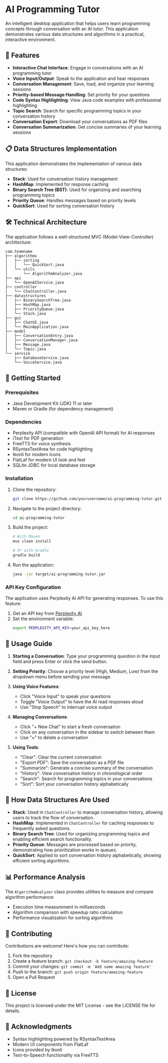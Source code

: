 # AI Programming Tutor

An intelligent desktop application that helps users learn programming concepts through conversation with an AI tutor. This application demonstrates various data structures and algorithms in a practical, interactive environment.

## 🌟 Features

- **Interactive Chat Interface**: Engage in conversations with an AI programming tutor
- **Voice Input/Output**: Speak to the application and hear responses
- **Conversation Management**: Save, load, and organize your learning sessions
- **Priority-based Message Handling**: Set priority for your questions
- **Code Syntax Highlighting**: View Java code examples with professional highlighting
- **Topic Search**: Search for specific programming topics in your conversation history
- **Conversation Export**: Download your conversations as PDF files
- **Conversation Summarization**: Get concise summaries of your learning sessions

## 📋 Data Structures Implementation

This application demonstrates the implementation of various data structures:

- **Stack**: Used for conversation history management
- **HashMap**: Implemented for response caching
- **Binary Search Tree (BST)**: Used for organizing and searching programming topics
- **Priority Queue**: Handles messages based on priority levels
- **QuickSort**: Used for sorting conversation history

## 🛠️ Technical Architecture

The application follows a well-structured MVC (Model-View-Controller) architecture:

```
com.teamname
├── algorithms
│   ├── sorting
│   │   └── QuickSort.java
│   └── utils
│       └── AlgorithmAnalyzer.java
├── api
│   └── OpenAIService.java
├── controller
│   └── ChatController.java
├── datastructures
│   ├── BinarySearchTree.java
│   ├── HashMap.java
│   ├── PriorityQueue.java
│   └── Stack.java
├── gui
│   ├── ChatUI.java
│   └── MainApplication.java
├── model
│   ├── ConversationEntry.java
│   ├── ConversationManager.java
│   ├── Message.java
│   └── Topic.java
└── service
    ├── DatabaseService.java
    └── VoiceService.java
```

## 🚀 Getting Started

### Prerequisites

- Java Development Kit (JDK) 11 or later
- Maven or Gradle (for dependency management)

### Dependencies

- Perplexity API (compatible with OpenAI API format) for AI responses
- iText for PDF generation
- FreeTTS for voice synthesis
- RSyntaxTextArea for code highlighting
- Ikonli for modern icons
- FlatLaf for modern UI look and feel
- SQLite JDBC for local database storage

### Installation

1. Clone the repository:
   ```bash
   git clone https://github.com/yourusername/ai-programming-tutor.git
   ```

2. Navigate to the project directory:
   ```bash
   cd ai-programming-tutor
   ```

3. Build the project:
   ```bash
   # With Maven
   mvn clean install
   
   # Or with Gradle
   gradle build
   ```

4. Run the application:
   ```bash
   java -jar target/ai-programming-tutor.jar
   ```

### API Key Configuration

The application uses Perplexity AI API for generating responses. To use this feature:

1. Get an API key from [Perplexity AI](https://www.perplexity.ai/)
2. Set the environment variable:
   ```bash
   export PERPLEXITY_API_KEY=your_api_key_here
   ```

## 📝 Usage Guide

1. **Starting a Conversation**: Type your programming question in the input field and press Enter or click the send button.

2. **Setting Priority**: Choose a priority level (High, Medium, Low) from the dropdown menu before sending your message.

3. **Using Voice Features**:
   - Click "Voice Input" to speak your questions
   - Toggle "Voice Output" to have the AI read responses aloud
   - Use "Stop Speech" to interrupt voice output

4. **Managing Conversations**:
   - Click "+ New Chat" to start a fresh conversation
   - Click on any conversation in the sidebar to switch between them
   - Use "×" to delete a conversation

5. **Using Tools**:
   - "Clear": Clear the current conversation
   - "Export PDF": Save the conversation as a PDF file
   - "Summarize": Generate a concise summary of the conversation
   - "History": View conversation history in chronological order
   - "Search": Search for programming topics in your conversations
   - "Sort": Sort your conversation history alphabetically

## 🧪 How Data Structures Are Used

- **Stack**: Used in `ChatController` to manage conversation history, allowing users to track the flow of conversation.
- **HashMap**: Implemented in `ChatController` for caching responses to frequently asked questions.
- **Binary Search Tree**: Used for organizing programming topics and enabling efficient search functionality.
- **Priority Queue**: Messages are processed based on priority, demonstrating how prioritization works in queues.
- **QuickSort**: Applied to sort conversation history alphabetically, showing efficient sorting algorithms.

## 📊 Performance Analysis

The `AlgorithmAnalyzer` class provides utilities to measure and compare algorithm performance:

- Execution time measurement in milliseconds
- Algorithm comparison with speedup ratio calculation
- Performance visualization for sorting algorithms

## 🤝 Contributing

Contributions are welcome! Here's how you can contribute:

1. Fork the repository
2. Create a feature branch: `git checkout -b feature/amazing-feature`
3. Commit your changes: `git commit -m 'Add some amazing feature'`
4. Push to the branch: `git push origin feature/amazing-feature`
5. Open a Pull Request

## 📄 License

This project is licensed under the MIT License - see the LICENSE file for details.

## 🙏 Acknowledgments

- Syntax highlighting powered by RSyntaxTextArea
- Modern UI components from FlatLaf
- Icons provided by Ikonli
- Text-to-Speech functionality via FreeTTS
